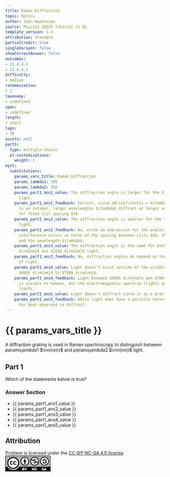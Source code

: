 ```yaml
---
title: Raman Diffraction
topic: Optics
author: John Hopkinson
source: Phys122 2022S Tutorial 11 Q2
template_version: 1.4
attribution: standard
partialCredit: true
singleVariant: false
showCorrectAnswer: false
outcomes:
- 22.4.4.1
- 22.4.4.2
difficulty:
- medium
randomization:
- 2
taxonomy:
- undefined
span:
- undefined
length:
- short
tags:
- JR
assets: null
part1:
  type: multiple-choice
  pl-customizations:
    weight: 1
myst:
  substitutions:
    params_vars_title: Raman Diffraction
    params_lambda1: 700
    params_lambda2: 350
    params_part1_ans1_value: The diffraction angle is larger for the $700$ $\rm{nm}$
      light.
    params_part1_ans1_feedback: Correct, since $d\sin(\theta) = m\lambda$ where $m$
      is an integer, larger wavelengths $\lambda$ diffract at larger angles $\theta$
      for fixed slit spacing $d$
    params_part1_ans2_value: The diffraction angle is smaller for the $700$ $\rm{nm}$
      light.
    params_part1_ans2_feedback: No, write an expression for the angles at which constructive
      interference occurs in terms of the spacing between slits $d$, the angle $\theta$,
      and the wavelength $\lambda$.
    params_part1_ans3_value: The diffraction angle is the same for both the $700$
      $\rm{nm}$ and $350$ $\rm{nm}$ light.
    params_part1_ans3_feedback: No, diffraction angles do depend on the wavelength
      of light.
    params_part1_ans4_value: Light doesn't exist outside of the visible range from
      $400$ $\rm{nm}$ to $700$ $\rm{nm}$.
    params_part1_ans4_feedback: Light between $400$ $\rm{nm}$ and $700$ $\rm{nm}$
      is visible to humans, but the electromagnetic spectrum (light) does not have
      limits.
    params_part1_ans5_value: Light doesn't diffract since it is a praticle.
    params_part1_ans5_feedback: While light does have a particle nature, it is also
      has been observed to diffract.
---
```

# {{ params_vars_title }}
A diffraction grating is used in Raman spectroscopy to distinguish between ${{ params_lambda1 }}$ $\rm{nm}$ and ${{ params_lambda2 }}$ $\rm{nm}$ light.

## Part 1

Which of the statements below is true?

### Answer Section

- {{ params_part1_ans1_value }}
- {{ params_part1_ans2_value }}
- {{ params_part1_ans3_value }}
- {{ params_part1_ans4_value }}
- {{ params_part1_ans5_value }}

## Attribution

Problem is licensed under the [CC-BY-NC-SA 4.0 license](https://creativecommons.org/licenses/by-nc-sa/4.0/).<br> ![The Creative Commons 4.0 license requiring attribution-BY, non-commercial-NC, and share-alike-SA license.](https://raw.githubusercontent.com/firasm/bits/master/by-nc-sa.png)